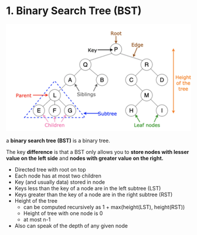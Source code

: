 # 1. Binary Search Tree (BST)

![1712000546190](image/1.Binary_Search_Tree(BST)/1712000546190.png)

a **binary search tree (BST)** is a binary tree.

The key **difference** is that a BST only allows you to **store nodes with lesser value on the left side** and **nodes with greater value on the right.**

* Directed tree with root on top
* Each node has at most two children
* Key (and usually data) stored in node
* Keys less than the key of a node are in the left subtree (LST)
* Keys greater than the key of a node are in the right subtree (RST)
* Height of the tree
  * can be computed recursively as 1 + max(height(LST), height(RST))
  * Height of tree with one node is 0
  * at most n-1
* Also can speak of the depth of any given node
